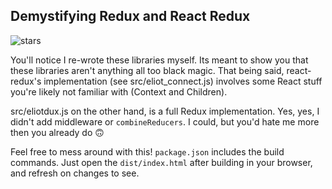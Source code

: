 ## Demystifying Redux and React Redux

![stars](https://thumbs.gfycat.com/GreedyHighlevelGalapagostortoise-small.gif)

You'll notice I re-wrote these libraries myself. Its meant to show you that these libraries aren't anything all too black magic. That being said, react-redux's implementation (see src/eliot_connect.js) involves some React stuff you're likely not familiar with (Context and Children).

src/eliotdux.js on the other hand, is a full Redux implementation. Yes, yes, I didn't add middleware or `combineReducers`. I could, but you'd hate me more then you already do 🙃

Feel free to mess around with this! `package.json` includes the build commands. Just open the `dist/index.html` after building in your browser, and refresh on changes to see.
